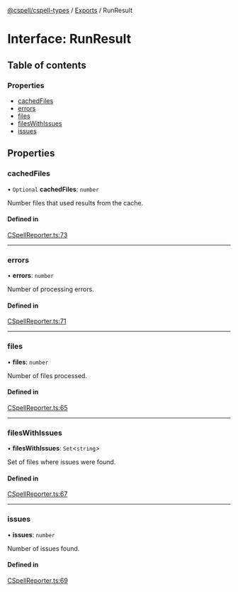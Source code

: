 [@cspell/cspell-types](../README.md) / [Exports](../modules.md) / RunResult

# Interface: RunResult

## Table of contents

### Properties

- [cachedFiles](RunResult.md#cachedfiles)
- [errors](RunResult.md#errors)
- [files](RunResult.md#files)
- [filesWithIssues](RunResult.md#fileswithissues)
- [issues](RunResult.md#issues)

## Properties

### cachedFiles

• `Optional` **cachedFiles**: `number`

Number files that used results from the cache.

#### Defined in

[CSpellReporter.ts:73](https://github.com/streetsidesoftware/cspell/blob/a151ccc/packages/cspell-types/src/CSpellReporter.ts#L73)

___

### errors

• **errors**: `number`

Number of processing errors.

#### Defined in

[CSpellReporter.ts:71](https://github.com/streetsidesoftware/cspell/blob/a151ccc/packages/cspell-types/src/CSpellReporter.ts#L71)

___

### files

• **files**: `number`

Number of files processed.

#### Defined in

[CSpellReporter.ts:65](https://github.com/streetsidesoftware/cspell/blob/a151ccc/packages/cspell-types/src/CSpellReporter.ts#L65)

___

### filesWithIssues

• **filesWithIssues**: `Set`<`string`\>

Set of files where issues were found.

#### Defined in

[CSpellReporter.ts:67](https://github.com/streetsidesoftware/cspell/blob/a151ccc/packages/cspell-types/src/CSpellReporter.ts#L67)

___

### issues

• **issues**: `number`

Number of issues found.

#### Defined in

[CSpellReporter.ts:69](https://github.com/streetsidesoftware/cspell/blob/a151ccc/packages/cspell-types/src/CSpellReporter.ts#L69)
